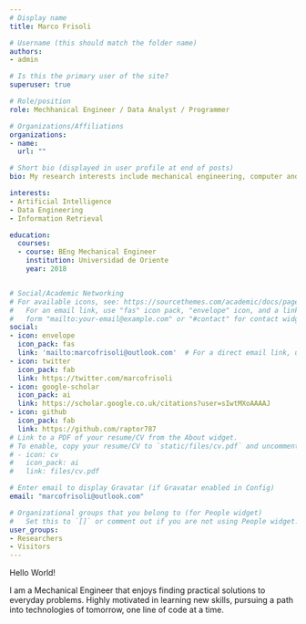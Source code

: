 ```yaml
---
# Display name
title: Marco Frisoli

# Username (this should match the folder name)
authors:
- admin

# Is this the primary user of the site?
superuser: true

# Role/position
role: Mechhanical Engineer / Data Analyst / Programmer

# Organizations/Affiliations
organizations:
- name: 
  url: ""

# Short bio (displayed in user profile at end of posts)
bio: My research interests include mechanical engineering, computer and data science.

interests:
- Artificial Intelligence
- Data Engineering
- Information Retrieval

education:
  courses:
  - course: BEng Mechanical Engineer
    institution: Universidad de Oriente
    year: 2018


# Social/Academic Networking
# For available icons, see: https://sourcethemes.com/academic/docs/page-builder/#icons
#   For an email link, use "fas" icon pack, "envelope" icon, and a link in the
#   form "mailto:your-email@example.com" or "#contact" for contact widget.
social:
- icon: envelope
  icon_pack: fas
  link: 'mailto:marcofrisoli@outlook.com'  # For a direct email link, use "mailto:test@example.org".
- icon: twitter
  icon_pack: fab
  link: https://twitter.com/marcofrisoli
- icon: google-scholar
  icon_pack: ai
  link: https://scholar.google.co.uk/citations?user=sIwtMXoAAAAJ
- icon: github
  icon_pack: fab
  link: https://github.com/raptor787
# Link to a PDF of your resume/CV from the About widget.
# To enable, copy your resume/CV to `static/files/cv.pdf` and uncomment the lines below.
# - icon: cv
#   icon_pack: ai
#   link: files/cv.pdf

# Enter email to display Gravatar (if Gravatar enabled in Config)
email: "marcofrisoli@outlook.com"

# Organizational groups that you belong to (for People widget)
#   Set this to `[]` or comment out if you are not using People widget.
user_groups:
- Researchers
- Visitors
---
```


Hello World!

I am a Mechanical Engineer that enjoys finding practical solutions to everyday problems. Highly motivated in learning new skills, pursuing a path into technologies of tomorrow, one line of code at a time.
